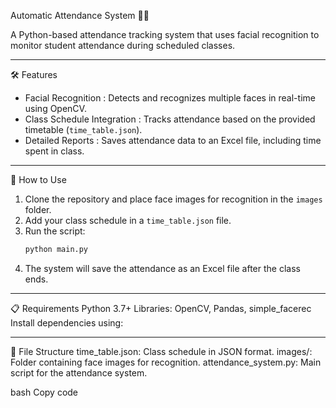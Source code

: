 Automatic Attendance System 🧑‍🏫

A Python-based attendance tracking system that uses facial recognition to monitor student attendance during scheduled classes.

---

🛠 Features
- Facial Recognition : Detects and recognizes multiple faces in real-time using OpenCV.
- Class Schedule Integration : Tracks attendance based on the provided timetable (`time_table.json`).
- Detailed Reports : Saves attendance data to an Excel file, including time spent in class.

---

🚀 How to Use
1. Clone the repository and place face images for recognition in the `images` folder.
2. Add your class schedule in a `time_table.json` file.
3. Run the script:
   ```bash
   python main.py
4. The system will save the attendance as an Excel file after the class ends.

---

📋 Requirements
Python 3.7+
Libraries: OpenCV, Pandas, simple_facerec
Install dependencies using:

---


📁 File Structure
time_table.json: Class schedule in JSON format.
images/: Folder containing face images for recognition.
attendance_system.py: Main script for the attendance system.

bash
Copy code
